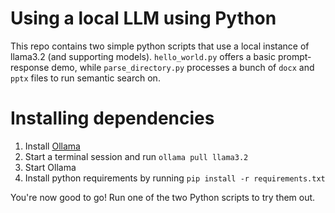 # Using a local LLM using Python
This repo contains two simple python scripts that use a local instance of llama3.2 (and supporting models). `hello_world.py` offers a basic prompt-response demo, while `parse_directory.py` processes a bunch of `docx` and `pptx` files to run semantic search on.

# Installing dependencies
1. Install [Ollama](https://ollama.com/)
2. Start a terminal session and run `ollama pull llama3.2`
3. Start Ollama
4. Install python requirements by running `pip install -r requirements.txt`

You're now good to go! Run one of the two Python scripts to try them out. 